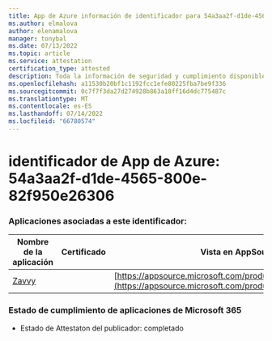 ```yaml
---
title: App de Azure información de identificador para 54a3aa2f-d1de-4565-800e-82f950e26306
ms.author: elmalova
author: elenamalova
manager: tonybal
ms.date: 07/13/2022
ms.topic: article
ms.service: attestation
certification_type: attested
description: Toda la información de seguridad y cumplimiento disponible para 54a3aa2f-d1de-4565-800e-82f950e26306.
ms.openlocfilehash: a11530b20bf1c1192fcc1efe80225fba7be9f336
ms.sourcegitcommit: 0c7f7f3da27d274928b863a18ff16d4dc775487c
ms.translationtype: MT
ms.contentlocale: es-ES
ms.lasthandoff: 07/14/2022
ms.locfileid: "66780574"
---
```

# <a name="azure-app-id-54a3aa2f-d1de-4565-800e-82f950e26306"></a>identificador de App de Azure: 54a3aa2f-d1de-4565-800e-82f950e26306


### <a name="apps-associated-with-this-id"></a>Aplicaciones asociadas a este identificador:
| **Nombre de la aplicación** | **Certificado** | **Vista en AppSource** |
|--------------|---------------|-----------------------|
| [Zavvy](../forward/WA200003965.md) |  | [https://appsource.microsoft.com/product/office/WA200003965](https://appsource.microsoft.com/product/office/WA200003965) |

### <a name="microsoft-365-app-compliance-status"></a>Estado de cumplimiento de aplicaciones de Microsoft 365
- Estado de Attestaton del publicador: completado
